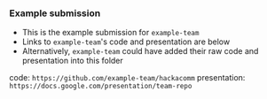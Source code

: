 ### Example submission
- This is the example submission for `example-team`
- Links to `example-team`'s code and presentation are below
- Alternatively, `example-team` could have added their raw code and presentation into this folder

code: `https://github.com/example-team/hackacomm`
presentation: `https://docs.google.com/presentation/team-repo`